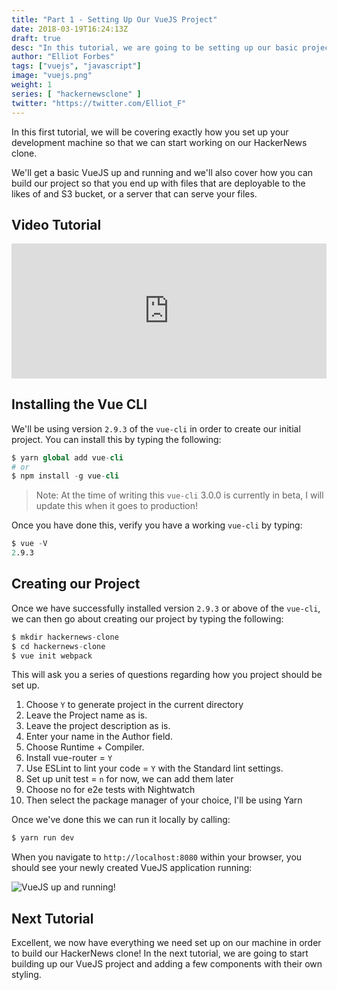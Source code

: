 ```yaml
---
title: "Part 1 - Setting Up Our VueJS Project"
date: 2018-03-19T16:24:13Z
draft: true
desc: "In this tutorial, we are going to be setting up our basic project that will form the base of our HackerNews clone"
author: "Elliot Forbes"
tags: ["vuejs", "javascript"]
image: "vuejs.png"
weight: 1
series: [ "hackernewsclone" ]
twitter: "https://twitter.com/Elliot_F"
---
```


In this first tutorial, we will be covering exactly how you set up your development machine so that we can start working on our HackerNews clone. 

We'll get a basic VueJS up and running and we'll also cover how you can build our project so that you end up with files that are deployable to the likes of and S3 bucket, or a server that can serve your files.

## Video Tutorial

<div style="position:relative;height:0;padding-bottom:42.76%"><iframe src="https://www.youtube.com/embed/IezF9Gj4Pcc?ecver=2" style="position:absolute;width:100%;height:100%;left:0" width="842" height="360" frameborder="0" allow="autoplay; encrypted-media" allowfullscreen></iframe></div>

## Installing the Vue CLI

We'll be using version `2.9.3` of the `vue-cli` in order to create our initial project. You can install this by typing the following:

```s
$ yarn global add vue-cli
# or
$ npm install -g vue-cli
```

> Note: At the time of writing this `vue-cli` 3.0.0 is currently in beta, I will update this when it goes to production! 

Once you have done this, verify you have a working `vue-cli` by typing:

```s
$ vue -V
2.9.3
```

## Creating our Project

Once we have successfully installed version `2.9.3` or above of the `vue-cli`, we can then go about creating our project by typing the following:

```s
$ mkdir hackernews-clone
$ cd hackernews-clone
$ vue init webpack
```

This will ask you a series of questions regarding how you project should be set up. 

1. Choose `Y` to generate project in the current directory
1. Leave the Project name as is.
1. Leave the project description as is.
1. Enter your name in the Author field.
1. Choose Runtime + Compiler.
1. Install vue-router = `Y`
1. Use ESLint to lint your code = `Y` with the Standard lint settings.
1. Set up unit test = `n` for now, we can add them later
1. Choose no for e2e tests with Nightwatch
1. Then select the package manager of your choice, I'll be using Yarn

Once we've done this we can run it locally by calling:

```s
$ yarn run dev
```

When you navigate to `http://localhost:8080` within your browser, you should see your newly created VueJS application running:

![VueJS up and running!](https://s3-eu-west-1.amazonaws.com/tutorialedge.net/images/hackernews-clone/screenshot-01.png)

## Next Tutorial

Excellent, we now have everything we need set up on our machine in order to build our HackerNews clone! In the next tutorial, we are going to start building up our VueJS project and adding a few components with their own styling. 
